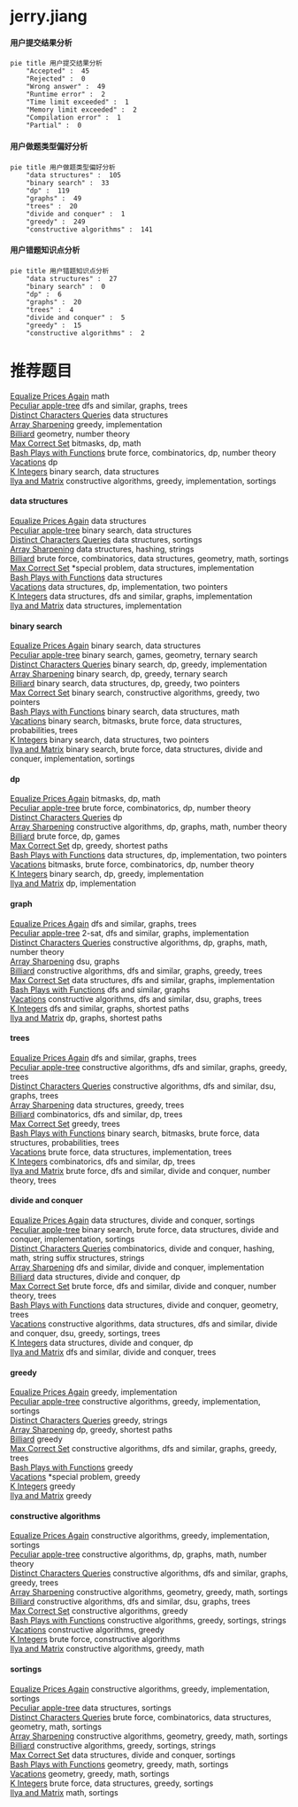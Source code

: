 # jerry.jiang
<!-- tabs:start -->
#### **用户提交结果分析**

```mermaid
pie title 用户提交结果分析
    "Accepted" :  45
    "Rejected" :  0
    "Wrong answer" :  49
    "Runtime error" :  2
    "Time limit exceeded" :  1
    "Memory limit exceeded" :  2
    "Compilation error" :  1
    "Partial" :  0
```
#### **用户做题类型偏好分析**

```mermaid
pie title 用户做题类型偏好分析
    "data structures" :  105
    "binary search" :  33
    "dp" :  119
    "graphs" :  49
    "trees" :  20
    "divide and conquer" :  1
    "greedy" :  249
    "constructive algorithms" :  141
```
#### **用户错题知识点分析**

```mermaid
pie title 用户错题知识点分析
    "data structures" :  27
    "binary search" :  0
    "dp" :  6
    "graphs" :  20
    "trees" :  4
    "divide and conquer" :  5
    "greedy" :  15
    "constructive algorithms" :  2
```
<!-- tabs:end -->
# 推荐题目
[Equalize Prices Again](http://codeforces.com/problemset/problem/1234/A)		math		  
[Peculiar apple-tree](https://codeforces.com/contest/931/problem/D)		dfs and similar,
                        graphs,
                        trees		  
[Distinct Characters Queries](http://codeforces.com/problemset/problem/1234/D)		data structures		  
[Array Sharpening](http://codeforces.com/problemset/problem/1291/B)		greedy,
                        implementation		  
[Billiard](http://codeforces.com/problemset/problem/982/E)		geometry,
                        number theory		  
[Max Correct Set](http://codeforces.com/problemset/problem/1463/F)		bitmasks,
                        dp,
                        math		  
[Bash Plays with Functions](http://codeforces.com/problemset/problem/757/E)		brute force,
                        combinatorics,
                        dp,
                        number theory		  
[Vacations](https://codeforces.com/contest/699/problem/C)		dp		  
[K Integers](http://codeforces.com/problemset/problem/1268/C)		binary search,
                        data structures		  
[Ilya and Matrix](http://codeforces.com/problemset/problem/313/C)		constructive algorithms,
                        greedy,
                        implementation,
                        sortings		  
<!-- tabs:start -->
#### **data structures**
[Equalize Prices Again](http://codeforces.com/problemset/problem/1234/D)		data structures		  
[Peculiar apple-tree](http://codeforces.com/problemset/problem/1268/C)		binary search,
                        data structures		  
[Distinct Characters Queries](http://codeforces.com/problemset/problem/652/D)		data structures,
                        sortings		  
[Array Sharpening](https://codeforces.com/contest/1321/problem/F)		data structures,
                        hashing,
                        strings		  
[Billiard](http://codeforces.com/problemset/problem/552/D)		brute force,
                        combinatorics,
                        data structures,
                        geometry,
                        math,
                        sortings		  
[Max Correct Set](http://codeforces.com/problemset/problem/158/C)		*special problem,
                        data structures,
                        implementation		  
[Bash Plays with Functions](http://codeforces.com/problemset/problem/983/D)		data structures		  
[Vacations](http://codeforces.com/problemset/problem/1196/D2)		data structures,
                        dp,
                        implementation,
                        two pointers		  
[K Integers](http://codeforces.com/problemset/problem/29/C)		data structures,
                        dfs and similar,
                        graphs,
                        implementation		  
[Ilya and Matrix](http://codeforces.com/problemset/problem/1106/B)		data structures,
                        implementation		  
#### **binary search**
[Equalize Prices Again](http://codeforces.com/problemset/problem/1268/C)		binary search,
                        data structures		  
[Peculiar apple-tree](http://codeforces.com/problemset/problem/1427/H)		binary search,
                        games,
                        geometry,
                        ternary search		  
[Distinct Characters Queries](http://codeforces.com/problemset/problem/1201/D)		binary search,
                        dp,
                        greedy,
                        implementation		  
[Array Sharpening](http://codeforces.com/problemset/problem/808/E)		binary search,
                        dp,
                        greedy,
                        ternary search		  
[Billiard](http://codeforces.com/problemset/problem/1492/C)		binary search,
                        data structures,
                        dp,
                        greedy,
                        two pointers		  
[Max Correct Set](http://codeforces.com/problemset/problem/1463/D)		binary search,
                        constructive algorithms,
                        greedy,
                        two pointers		  
[Bash Plays with Functions](http://codeforces.com/problemset/problem/1490/G)		binary search,
                        data structures,
                        math		  
[Vacations](http://codeforces.com/problemset/problem/1479/D)		binary search,
                        bitmasks,
                        brute force,
                        data structures,
                        probabilities,
                        trees		  
[K Integers](http://codeforces.com/problemset/problem/1436/E)		binary search,
                        data structures,
                        two pointers		  
[Ilya and Matrix](http://codeforces.com/problemset/problem/1461/D)		binary search,
                        brute force,
                        data structures,
                        divide and conquer,
                        implementation,
                        sortings		  
#### **dp**
[Equalize Prices Again](http://codeforces.com/problemset/problem/1463/F)		bitmasks,
                        dp,
                        math		  
[Peculiar apple-tree](http://codeforces.com/problemset/problem/757/E)		brute force,
                        combinatorics,
                        dp,
                        number theory		  
[Distinct Characters Queries](https://codeforces.com/contest/699/problem/C)		dp		  
[Array Sharpening](https://codeforces.com/contest/800/problem/C)		constructive algorithms,
                        dp,
                        graphs,
                        math,
                        number theory		  
[Billiard](http://codeforces.com/problemset/problem/1033/C)		brute force,
                        dp,
                        games		  
[Max Correct Set](http://codeforces.com/problemset/problem/1487/F)		dp,
                        greedy,
                        shortest paths		  
[Bash Plays with Functions](http://codeforces.com/problemset/problem/1196/D2)		data structures,
                        dp,
                        implementation,
                        two pointers		  
[Vacations](http://codeforces.com/problemset/problem/401/D)		bitmasks,
                        brute force,
                        combinatorics,
                        dp,
                        number theory		  
[K Integers](http://codeforces.com/problemset/problem/1201/D)		binary search,
                        dp,
                        greedy,
                        implementation		  
[Ilya and Matrix](http://codeforces.com/problemset/problem/1109/A)		dp,
                        implementation		  
#### **graph**
[Equalize Prices Again](https://codeforces.com/contest/931/problem/D)		dfs and similar,
                        graphs,
                        trees		  
[Peculiar apple-tree](http://codeforces.com/problemset/problem/875/C)		2-sat,
                        dfs and similar,
                        graphs,
                        implementation		  
[Distinct Characters Queries](https://codeforces.com/contest/800/problem/C)		constructive algorithms,
                        dp,
                        graphs,
                        math,
                        number theory		  
[Array Sharpening](http://codeforces.com/problemset/problem/46/F)		dsu,
                        graphs		  
[Billiard](http://codeforces.com/problemset/problem/761/E)		constructive algorithms,
                        dfs and similar,
                        graphs,
                        greedy,
                        trees		  
[Max Correct Set](http://codeforces.com/problemset/problem/29/C)		data structures,
                        dfs and similar,
                        graphs,
                        implementation		  
[Bash Plays with Functions](http://codeforces.com/problemset/problem/662/B)		dfs and similar,
                        graphs		  
[Vacations](http://codeforces.com/problemset/problem/698/B)		constructive algorithms,
                        dfs and similar,
                        dsu,
                        graphs,
                        trees		  
[K Integers](http://codeforces.com/problemset/problem/1320/B)		dfs and similar,
                        graphs,
                        shortest paths		  
[Ilya and Matrix](http://codeforces.com/problemset/problem/773/D)		dp,
                        graphs,
                        shortest paths		  
#### **trees**
[Equalize Prices Again](https://codeforces.com/contest/931/problem/D)		dfs and similar,
                        graphs,
                        trees		  
[Peculiar apple-tree](http://codeforces.com/problemset/problem/761/E)		constructive algorithms,
                        dfs and similar,
                        graphs,
                        greedy,
                        trees		  
[Distinct Characters Queries](http://codeforces.com/problemset/problem/698/B)		constructive algorithms,
                        dfs and similar,
                        dsu,
                        graphs,
                        trees		  
[Array Sharpening](http://codeforces.com/problemset/problem/821/C)		data structures,
                        greedy,
                        trees		  
[Billiard](http://codeforces.com/problemset/problem/1172/B)		combinatorics,
                        dfs and similar,
                        dp,
                        trees		  
[Max Correct Set](http://codeforces.com/problemset/problem/526/G)		greedy,
                        trees		  
[Bash Plays with Functions](http://codeforces.com/problemset/problem/1479/D)		binary search,
                        bitmasks,
                        brute force,
                        data structures,
                        probabilities,
                        trees		  
[Vacations](http://codeforces.com/problemset/problem/1511/C)		brute force,
                        data structures,
                        implementation,
                        trees		  
[K Integers](http://codeforces.com/problemset/problem/1499/F)		combinatorics,
                        dfs and similar,
                        dp,
                        trees		  
[Ilya and Matrix](http://codeforces.com/problemset/problem/1491/E)		brute force,
                        dfs and similar,
                        divide and conquer,
                        number theory,
                        trees		  
#### **divide and conquer**
[Equalize Prices Again](http://codeforces.com/problemset/problem/459/D)		data structures,
                        divide and conquer,
                        sortings		  
[Peculiar apple-tree](http://codeforces.com/problemset/problem/1461/D)		binary search,
                        brute force,
                        data structures,
                        divide and conquer,
                        implementation,
                        sortings		  
[Distinct Characters Queries](http://codeforces.com/problemset/problem/1466/G)		combinatorics,
                        divide and conquer,
                        hashing,
                        math,
                        string suffix structures,
                        strings		  
[Array Sharpening](http://codeforces.com/problemset/problem/1490/D)		dfs and similar,
                        divide and conquer,
                        implementation		  
[Billiard](https://codeforces.com/contest/1483/problem/C)		data structures,
                        divide and conquer,
                        dp		  
[Max Correct Set](http://codeforces.com/problemset/problem/1491/E)		brute force,
                        dfs and similar,
                        divide and conquer,
                        number theory,
                        trees		  
[Bash Plays with Functions](http://codeforces.com/problemset/problem/1303/G)		data structures,
                        divide and conquer,
                        geometry,
                        trees		  
[Vacations](http://codeforces.com/problemset/problem/1494/D)		constructive algorithms,
                        data structures,
                        dfs and similar,
                        divide and conquer,
                        dsu,
                        greedy,
                        sortings,
                        trees		  
[K Integers](http://codeforces.com/problemset/problem/1482/E)		data structures,
                        divide and conquer,
                        dp		  
[Ilya and Matrix](http://codeforces.com/problemset/problem/566/C)		dfs and similar,
                        divide and conquer,
                        trees		  
#### **greedy**
[Equalize Prices Again](http://codeforces.com/problemset/problem/1291/B)		greedy,
                        implementation		  
[Peculiar apple-tree](http://codeforces.com/problemset/problem/313/C)		constructive algorithms,
                        greedy,
                        implementation,
                        sortings		  
[Distinct Characters Queries](http://codeforces.com/problemset/problem/91/A)		greedy,
                        strings		  
[Array Sharpening](http://codeforces.com/problemset/problem/1487/F)		dp,
                        greedy,
                        shortest paths		  
[Billiard](http://codeforces.com/problemset/problem/1000/B)		greedy		  
[Max Correct Set](http://codeforces.com/problemset/problem/761/E)		constructive algorithms,
                        dfs and similar,
                        graphs,
                        greedy,
                        trees		  
[Bash Plays with Functions](http://codeforces.com/problemset/problem/1082/B)		greedy		  
[Vacations](http://codeforces.com/problemset/problem/1431/D)		*special problem,
                        greedy		  
[K Integers](http://codeforces.com/problemset/problem/436/A)		greedy		  
[Ilya and Matrix](https://codeforces.com/contest/1072/problem/C)		greedy		  
#### **constructive algorithms**
[Equalize Prices Again](http://codeforces.com/problemset/problem/313/C)		constructive algorithms,
                        greedy,
                        implementation,
                        sortings		  
[Peculiar apple-tree](https://codeforces.com/contest/800/problem/C)		constructive algorithms,
                        dp,
                        graphs,
                        math,
                        number theory		  
[Distinct Characters Queries](http://codeforces.com/problemset/problem/761/E)		constructive algorithms,
                        dfs and similar,
                        graphs,
                        greedy,
                        trees		  
[Array Sharpening](https://codeforces.com/contest/1478/problem/F)		constructive algorithms,
                        geometry,
                        greedy,
                        math,
                        sortings		  
[Billiard](http://codeforces.com/problemset/problem/698/B)		constructive algorithms,
                        dfs and similar,
                        dsu,
                        graphs,
                        trees		  
[Max Correct Set](http://codeforces.com/problemset/problem/515/D)		constructive algorithms,
                        greedy		  
[Bash Plays with Functions](http://codeforces.com/problemset/problem/1348/C)		constructive algorithms,
                        greedy,
                        sortings,
                        strings		  
[Vacations](http://codeforces.com/problemset/problem/1452/F)		constructive algorithms,
                        greedy		  
[K Integers](http://codeforces.com/problemset/problem/1088/A)		brute force,
                        constructive algorithms		  
[Ilya and Matrix](http://codeforces.com/problemset/problem/804/A)		constructive algorithms,
                        greedy,
                        math		  
#### **sortings**
[Equalize Prices Again](http://codeforces.com/problemset/problem/313/C)		constructive algorithms,
                        greedy,
                        implementation,
                        sortings		  
[Peculiar apple-tree](http://codeforces.com/problemset/problem/652/D)		data structures,
                        sortings		  
[Distinct Characters Queries](http://codeforces.com/problemset/problem/552/D)		brute force,
                        combinatorics,
                        data structures,
                        geometry,
                        math,
                        sortings		  
[Array Sharpening](https://codeforces.com/contest/1478/problem/F)		constructive algorithms,
                        geometry,
                        greedy,
                        math,
                        sortings		  
[Billiard](http://codeforces.com/problemset/problem/1348/C)		constructive algorithms,
                        greedy,
                        sortings,
                        strings		  
[Max Correct Set](http://codeforces.com/problemset/problem/459/D)		data structures,
                        divide and conquer,
                        sortings		  
[Bash Plays with Functions](https://codeforces.com/contest/1496/problem/C)		geometry,
                        greedy,
                        math,
                        sortings		  
[Vacations](http://codeforces.com/problemset/problem/1495/A)		geometry,
                        greedy,
                        math,
                        sortings		  
[K Integers](http://codeforces.com/problemset/problem/1497/A)		brute force,
                        data structures,
                        greedy,
                        sortings		  
[Ilya and Matrix](http://codeforces.com/problemset/problem/1427/A)		math,
                        sortings		  
<!-- tabs:end -->

